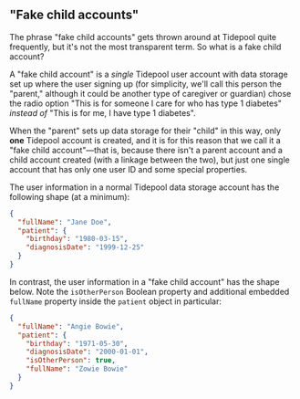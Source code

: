 ## "Fake child accounts"

The phrase "fake child accounts" gets thrown around at Tidepool quite frequently, but it's not the most transparent term. So what is a fake child account?

A "fake child account" is a *single* Tidepool user account with data storage set up where the user signing up (for simplicity, we'll call this person the "parent," although it could be another type of caregiver or guardian) chose the radio option "This is for someone I care for who has type 1 diabetes" *instead of* "This is for me, I have type 1 diabetes".

When the "parent" sets up data storage for their "child" in this way, only **one** Tidepool account is created, and it is for this reason that we call it a "fake child account"—that is, because there isn't a parent account and a child account created (with a linkage between the two), but just one single account that has only one user ID and some special properties.

The user information in a normal Tidepool data storage account has the following shape (at a minimum):

```json
{
  "fullName": "Jane Doe",
  "patient": {
    "birthday": "1980-03-15",
    "diagnosisDate": "1999-12-25"
  }
}
```

In contrast, the user information in a "fake child account" has the shape below. Note the `isOtherPerson` Boolean property and additional embedded `fullName` property inside the `patient` object in particular:

```json
{
  "fullName": "Angie Bowie",
  "patient": {
    "birthday": "1971-05-30",
    "diagnosisDate": "2000-01-01",
    "isOtherPerson": true,
    "fullName": "Zowie Bowie"
  }
}
```
